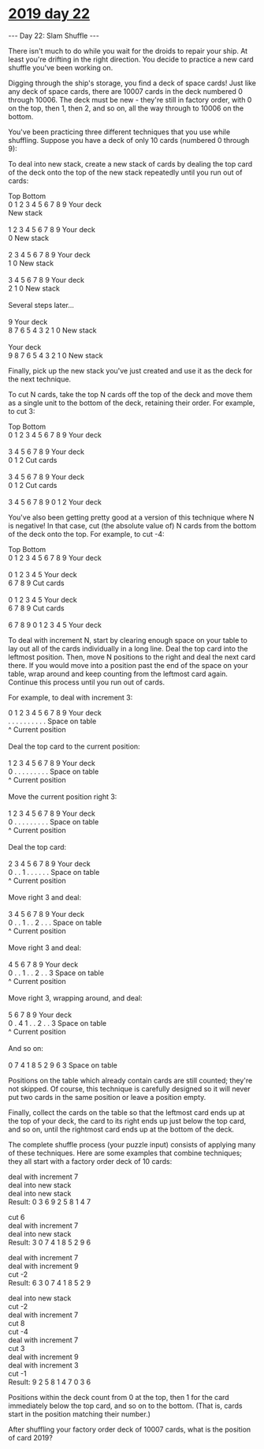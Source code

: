 # [2019 day 22](https://adventofcode.com/2019/day/22)

--- Day 22: Slam Shuffle ---

There isn't much to do while you wait for the droids to repair your ship.  At least you're drifting in the right direction.  You decide to practice a new card shuffle you've been working on.



Digging through the ship's storage, you find a deck of space cards! Just like any deck of space cards, there are 10007 cards in the deck numbered 0 through 10006. The deck must be new - they're still in factory order, with 0 on the top, then 1, then 2, and so on, all the way through to 10006 on the bottom.



You've been practicing three different techniques that you use while shuffling. Suppose you have a deck of only 10 cards (numbered 0 through 9):



To deal into new stack, create a new stack of cards by dealing the top card of the deck onto the top of the new stack repeatedly until you run out of cards:



Top          Bottom\
0 1 2 3 4 5 6 7 8 9   Your deck\
                      New stack\
\
  1 2 3 4 5 6 7 8 9   Your deck\
                  0   New stack\
\
    2 3 4 5 6 7 8 9   Your deck\
                1 0   New stack\
\
      3 4 5 6 7 8 9   Your deck\
              2 1 0   New stack\
\
Several steps later...\
\
                  9   Your deck\
  8 7 6 5 4 3 2 1 0   New stack\
\
                      Your deck\
9 8 7 6 5 4 3 2 1 0   New stack



Finally, pick up the new stack you've just created and use it as the deck for the next technique.



To cut N cards, take the top N cards off the top of the deck and move them as a single unit to the bottom of the deck, retaining their order. For example, to cut 3:



Top          Bottom\
0 1 2 3 4 5 6 7 8 9   Your deck\
\
      3 4 5 6 7 8 9   Your deck\
0 1 2                 Cut cards\
\
3 4 5 6 7 8 9         Your deck\
              0 1 2   Cut cards\
\
3 4 5 6 7 8 9 0 1 2   Your deck



You've also been getting pretty good at a version of this technique where N is negative! In that case, cut (the absolute value of) N cards from the bottom of the deck onto the top.  For example, to cut -4:



Top          Bottom\
0 1 2 3 4 5 6 7 8 9   Your deck\
\
0 1 2 3 4 5           Your deck\
            6 7 8 9   Cut cards\
\
        0 1 2 3 4 5   Your deck\
6 7 8 9               Cut cards\
\
6 7 8 9 0 1 2 3 4 5   Your deck



To deal with increment N, start by clearing enough space on your table to lay out all of the cards individually in a long line.  Deal the top card into the leftmost position. Then, move N positions to the right and deal the next card there. If you would move into a position past the end of the space on your table, wrap around and keep counting from the leftmost card again.  Continue this process until you run out of cards.



For example, to deal with increment 3:



0 1 2 3 4 5 6 7 8 9   Your deck\
. . . . . . . . . .   Space on table\
^                     Current position\
\
Deal the top card to the current position:\
\
  1 2 3 4 5 6 7 8 9   Your deck\
0 . . . . . . . . .   Space on table\
^                     Current position\
\
Move the current position right 3:\
\
  1 2 3 4 5 6 7 8 9   Your deck\
0 . . . . . . . . .   Space on table\
      ^               Current position\
\
Deal the top card:\
\
    2 3 4 5 6 7 8 9   Your deck\
0 . . 1 . . . . . .   Space on table\
      ^               Current position\
\
Move right 3 and deal:\
\
      3 4 5 6 7 8 9   Your deck\
0 . . 1 . . 2 . . .   Space on table\
            ^         Current position\
\
Move right 3 and deal:\
\
        4 5 6 7 8 9   Your deck\
0 . . 1 . . 2 . . 3   Space on table\
                  ^   Current position\
\
Move right 3, wrapping around, and deal:\
\
          5 6 7 8 9   Your deck\
0 . 4 1 . . 2 . . 3   Space on table\
    ^                 Current position\
\
And so on:\
\
0 7 4 1 8 5 2 9 6 3   Space on table



Positions on the table which already contain cards are still counted; they're not skipped.  Of course, this technique is carefully designed so it will never put two cards in the same position or leave a position empty.



Finally, collect the cards on the table so that the leftmost card ends up at the top of your deck, the card to its right ends up just below the top card, and so on, until the rightmost card ends up at the bottom of the deck.



The complete shuffle process (your puzzle input) consists of applying many of these techniques.  Here are some examples that combine techniques; they all start with a factory order deck of 10 cards:



deal with increment 7\
deal into new stack\
deal into new stack\
Result: 0 3 6 9 2 5 8 1 4 7



cut 6\
deal with increment 7\
deal into new stack\
Result: 3 0 7 4 1 8 5 2 9 6



deal with increment 7\
deal with increment 9\
cut -2\
Result: 6 3 0 7 4 1 8 5 2 9



deal into new stack\
cut -2\
deal with increment 7\
cut 8\
cut -4\
deal with increment 7\
cut 3\
deal with increment 9\
deal with increment 3\
cut -1\
Result: 9 2 5 8 1 4 7 0 3 6



Positions within the deck count from 0 at the top, then 1 for the card immediately below the top card, and so on to the bottom.  (That is, cards start in the position matching their number.)



After shuffling your factory order deck of 10007 cards, what is the position of card 2019?



